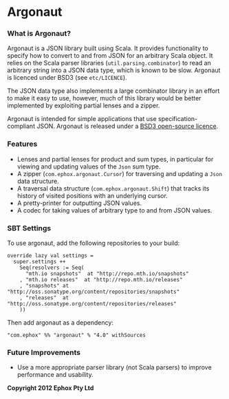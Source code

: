 # Argonaut

### What is Argonaut?

Argonaut is a JSON library built using Scala. It provides functionality to specify how to convert to and from JSON for an arbitrary Scala object. It relies on the Scala parser libraries (`util.parsing.combinator`) to read an arbitrary string into a JSON data type, which is known to be slow. Argonaut is licenced under BSD3 (see `etc/LICENCE`).

The JSON data type also implements a large combinator library in an effort to make it easy to use, however, much of this library would be better implemented by exploiting partial lenses and a zipper.

Argonaut is intended for simple applications that use specification-compliant JSON. Argonaut is released under a [BSD3 open-source licence](http://www.opensource.org/licenses/BSD-3-Clause).

### Features

* Lenses and partial lenses for product and sum types, in particular for viewing and updating values of the `Json` sum type.
* A zipper (`com.ephox.argonaut.Cursor`) for traversing and updating a `Json` data structure.
* A traversal data structure (`com.ephox.argonaut.Shift`) that tracks its history of visited positions with an underlying cursor.
* A pretty-printer for outputting JSON values.
* A codec for taking values of arbitrary type to and from JSON values.

### SBT Settings

To use argonaut, add the following repositories to your build:

    override lazy val settings =
      super.settings ++
        Seq(resolvers := Seq(
          "mth.io snapshots"  at "http://repo.mth.io/snapshots"
        , "mth.io releases"  at "http://repo.mth.io/releases"
        , "snapshots" at "http://oss.sonatype.org/content/repositories/snapshots"
        , "releases"  at "http://oss.sonatype.org/content/repositories/releases"
        ))

Then add argonaut as a dependency:

    "com.ephox" %% "argonaut" % "4.0" withSources

### Future Improvements

* Use a more appropriate parser library (not Scala parsers) to improve performance and usability.

**Copyright 2012 Ephox Pty Ltd**
